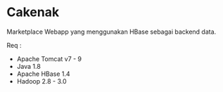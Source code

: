 # Cakenak

Marketplace Webapp yang menggunakan HBase sebagai backend data.

Req :
- Apache Tomcat v7 - 9
- Java 1.8
- Apache HBase 1.4
- Hadoop 2.8 - 3.0
